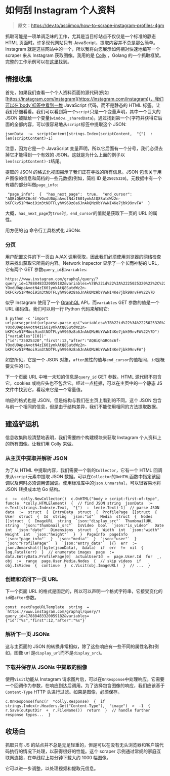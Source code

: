 # 如何刮 Instagram 个人资料

> 原文：<https://dev.to/asciimoo/how-to-scrape-instagram-profiles-4gm>

抓取可能是一项单调乏味的工作，尤其是当目标站点不仅仅是一个标准的静态 HTML 页面时。许多现代网站只有 JavaScript，提取内容并不总是那么简单。Instagram 就是这些网站中的一个，所以我将向您展示如何相对快速地编写一个 scraper 来从 Instagram 获取图像。我用的是 [Colly](http://go-colly.org/) ，Golang 的一个抓取框架。完整的工作示例可以在[这里](http://go-colly.org/docs/examples/instagram/)找到。

## 情报收集

首先，如果我们查看一个个人资料页面的源代码(例如[https://instagram.com/instagram](https://instagram.com/instagram))，我们可以在`body`标签中看到一堆 JavaScript 代码，而不是静态的 HTML 标签。让我们仔细看看。我们可以看到第一个`script`只是一个变量声明，其中一个巨大的 JSON 被赋给一个变量(`window._sharedData`)。通过找到第一个`{`字符并获得它后面的全部内容，可以很容易地从`script`标签中提取这个 JSON:

```
jsonData  :=  scriptContent[strings.Index(scriptContent,  "{")  :  len(scriptContent)-1] 
```

注意，因为它是一个 JavaScript 变量声明，所以它后面有一个分号，我们必须去掉它才能得到一个有效的 JSON。这就是为什么上面的例子以`len(scriptContent)-1`结尾。

提取的 JSON 的格式化视图揭示了我们正在寻找的所有信息。JSON 包含关于用户图像的信息和简档的一些元数据(例如，简档 ID 是`25025320`)。元数据中有一个有趣的部分叫做`page_info`:

```
 "page_info":  {  "has_next_page":  true,  "end_cursor":  "AQBiQhGRC6c6f-YOxdU0ApaAvotN4zI601ymkAtQ8SutdWz2n-bKFCkv51PMAoi9im3tNDTFLyhV969z8a6JnAkQMzHbYVwNI4Ke7jbk99nvFA"  } 
```

大概，`has_next_page`为`true`时，`end_cursor`的值就是获取下一页的 URL 的属性。

用方便的 [jq](https://github.com/stedolan/jq) 命令行工具格式化 JSONs

### 分页

用户配置文件的下一页由 AJAX 调用获取，因此我们必须使用浏览器的网络检查器来找出获取它所需的内容。Network Inspector 显示了一个长而神秘的 URL，它有两个 GET 参数`query_id`和`variables`:

```
https://www.instagram.com/graphql/query/?query_id=17888483320059182&variables=%7B%22id%22%3A%2225025320%22%2C%22first%22%3A12%2C%22after%22%3A%22AQBiQhGRC6c6f-YOxdU0ApaAvotN4zI601ymkAtQ8SutdWz2n-bKFCkv51PMAoi9im3tNDTFLyhV969z8a6JnAkQMzHbYVwNI4Ke7jbk99nvFA%22%7D 
```

似乎 Instagram 使用了一个 [GraphQL](https://en.wikipedia.org/wiki/GraphQL) API，而`variables` GET 参数的值是一个 URL 编码值。我们可以用一行 Python 代码来解码它:

```
$ python -c 'import urlparse;print(urlparse.parse_qs("variables=%7B%22id%22%3A%2225025320%22%2C%22first%22%3A12%2C%22after%22%3A%22AQBiQhGRC6c6f-YOxdU0ApaAvotN4zI601ymkAtQ8SutdWz2n-bKFCkv51PMAoi9im3tNDTFLyhV969z8a6JnAkQMzHbYVwNI4Ke7jbk99nvFA%22%7D")["variables"][0])'
{"id":"25025320","first":12,"after":"AQBiQhGRC6c6f-YOxdU0ApaAvotN4zI601ymkAtQ8SutdWz2n-bKFCkv51PMAoi9im3tNDTFLyhV969z8a6JnAkQMzHbYVwNI4Ke7jbk99nvFA"} 
```

如您所见，它是一个 JSON 对象，`after`属性的值与`end_cursor`的值相同，`id`是概要文件的 ID。

下一个页面 URL 中唯一未知的信息是`query_id` GET 参数。HTML 源代码不包含它，cookies 或响应头也不包含它。经过一点挖掘，可以在主页中的一个静态 JS 文件中找到它，看起来它是一个常量值。

响应的格式也是 JSON，但是结构与我们在主页上看到的不同。这个 JSON 包含与前一个相同的信息，但是由于结构差异，我们不能使用相同的方法提取数据。

## 建造铲运机

信息收集阶段清楚地表明，我们需要四个构建模块来获取 Instagram 个人资料上的所有图像。让我们用 Colly 来做。

### 从主页中提取并解析 JSON

为了从 HTML 中提取内容，我们需要一个新的`Collector`，它有一个 HTML 回调来从`script`元素中提取 JSON 数据。可以在`Collector`的`OnHTML`函数中指定该回调以及何时必须调用该回调。使用标准库中的`json.Unmarshal`，可以很容易地将 JSON 转换成本地 Go 结构。

```
c  :=  colly.NewCollector()  c.OnHTML("body > script:first-of-type",  func(e  *colly.HTMLElement)  {  // find JSON string  jsonData  :=  e.Text[strings.Index(e.Text,  "{")  :  len(e.Text)-1]  // parse JSON  data  :=  struct  {  EntryData  struct  {  ProfilePage  []struct  {  User  struct  {  Id  string  `json:"id"`  Media  struct  {  Nodes  []struct  {  ImageURL  string  `json:"display_src"`  ThumbnailURL  string  `json:"thumbnail_src"`  IsVideo  bool  `json:"is_video"`  Date  int  `json:"date"`  Dimensions  struct  {  Width  int  `json:"width"`  Height  int  `json:"height"`  }  }  PageInfo  pageInfo  `json:"page_info"`  }  `json:"media"`  }  `json:"user"`  }  `json:"ProfilePage"`  }  `json:"entry_data"`  }{}  err  :=  json.Unmarshal([]byte(jsonData),  &data)  if  err  !=  nil  {  log.Fatal(err)  }  // enumerate images  page  :=  data.EntryData.ProfilePage[0]  actualUserId  =  page.User.Id  for  _,  obj  :=  range  page.User.Media.Nodes  {  // skip videos  if  obj.IsVideo  {  continue  }  c.Visit(obj.ImageURL)  }  // ...  } 
```

### 创建和访问下一页 URL

下一个页面 URL 的格式是固定的，所以可以声明一个格式字符串，它接受变化的`id`和`after`参数。

```
const  nextPageURLTemplate  string  =  `https://www.instagram.com/graphql/query/?query_id=17888483320059182&variables={"id":"%s","first":12,"after":"%s"}` 
```

### 解析下一页 JSONs

这与主页面的 JSON 的转换非常相似，除了这些响应有一些不同的属性名称(例如，图像 url 是`display_url`而不是`display_src`)。

### 下载并保存从 JSONs 中提取的图像

使用`Visit`功能从 Instagram 请求图片后，可以在`OnResponse`中处理响应。它需要一个回调作为参数，在响应到达后调用。为了选择包含图像的响应，我们应该基于`Content-Type` HTTP 头进行过滤。如果是图像，必须保存。

```
c.OnResponse(func(r  *colly.Response)  {  if  strings.Index(r.Headers.Get("Content-Type"),  "image")  >  -1  {  r.Save(outputDir  +  r.FileName())  return  }  // handle further response types...  } 
```

## 收场白

抓取只有 JS 的站点并不总是无足轻重的，但是可以在没有无头浏览器和客户端代码执行的情况下处理，以获得很好的性能。这个 scraper 示例通过常规的家庭互联网连接，在单线程上每分钟下载大约 1000 幅图像。

它可以进一步调整，以处理视频和提取元信息。